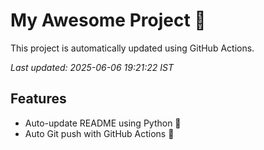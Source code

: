 # My Awesome Project 🚀

This project is automatically updated using GitHub Actions.

_Last updated: 2025-06-06 19:21:22 IST_

## Features
- Auto-update README using Python 🐍
- Auto Git push with GitHub Actions 🤖
